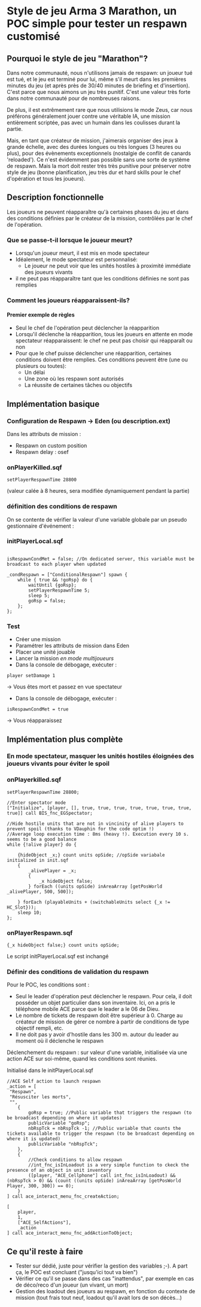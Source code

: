 # Style de jeu Arma 3 Marathon, un POC simple pour tester un respawn customisé

## Pourquoi le style de jeu "Marathon"?

Dans notre communauté, nous n'utilisons jamais de respawn: un joueur tué est tué, et le jeu est terminé pour lui, même s'il meurt dans les premières minutes du jeu (et après près de 30/40 minutes de briefing et d'insertion). C'est parce que nous aimons un jeu très punitif. C'est une valeur très forte dans notre communauté pour de nombreuses raisons.

De plus, il est extrêmement rare que nous utilisions le mode Zeus, car nous préférons généralement jouer contre une véritable IA, une mission entièrement scriptée, pas avec un humain dans les coulisses durant la partie.

Mais, en tant que créateur de mission, j'aimerais organiser des jeux à grande échelle, avec des durées longues ou très longues (3 heures ou plus), pour des évènements exceptionnels (nostalgie de conflit de canards 'reloaded'). Ce n'est évidemment pas possible sans une sorte de système de respawn. Mais la mort doit rester très très punitive pour préserver notre style de jeu (bonne planification, jeu très dur et hard skills pour le chef d'opération et tous les joueurs).

## Description fonctionnelle

Les joueurs ne peuvent réapparaître qu'à certaines phases du jeu et dans des conditions définies par le créateur de la mission, contrôlées par le chef de l'opération.

### Que se passe-t-il lorsque le joueur meurt?

* Lorsqu'un joueur meurt, il est mis en mode spectateur
* Idéalement, le mode spectateur est personnalisé:
  * Le joueur ne peut voir que les unités hostiles à proximité immédiate des joueurs vivants
* il ne peut pas réapparaître tant que les conditions définies ne sont pas remplies

### Comment les joueurs réapparaissent-ils?

#### Premier exemple de règles

* Seul le chef de l'opération peut déclencher la réapparition
* Lorsqu'il déclenche la réapparition, tous les joueurs en attente en mode spectateur réapparaissent: le chef ne peut pas choisir qui réapparaît ou non
* Pour que le chef puisse déclencher une réapparition, certaines conditions doivent être remplies. Ces conditions peuvent être (une ou plusieurs ou toutes):
  * Un délai
  * Une zone où les respawn sont autorisés
  * La réussite de certaines tâches ou objectifs

## Implémentation basique

### Configuration de Respawn -> Eden (ou description.ext)

Dans les attributs de mission :

* Respawn on custom position
* Respawn delay : osef

### onPlayerKilled.sqf

```sqf 
setPlayerRespawnTime 28800
```
(valeur calée à 8 heures, sera modifiée dynamiquement pendant la partie)

### définition des conditions de respawn

On se contente de vérifier la valeur d'une variable globale par un pseudo gestionnaire d'événement :

### initPlayerLocal.sqf

```sqf

isRespawnCondMet = false; //On dedicated server, this variable must be broadcast to each player when updated

_condRespawn = ["ConditionalRespawn"] spawn {
	while { true && !goRsp} do {
		waitUntil {goRsp};
		setPlayerRespawnTime 5;
		sleep 5;
		goRsp = false;
	};
};
```

### Test

* Créer une mission
* Paramétrer les attributs de mission dans Eden
* Placer une unité jouable
* Lancer la mission *en mode multijoueurs*
* Dans la console de débogage, exécuter :

```sqf
player setDamage 1
```

-> Vous êtes mort et passez en vue spectateur

* Dans la console de débogage, exécuter :

```sqf
isRespawnCondMet = true
```

-> Vous réapparaissez

## Implémentation plus complète

### En mode spectateur, masquer les unités hostiles éloignées des joueurs vivants pour éviter le spoil

### onPlayerkilled.sqf

```sqf
setPlayerRespawnTime 28800;

//Enter spectator mode
["Initialize", [player, [], true, true, true, true, true, true, true, true]] call BIS_fnc_EGSpectator;

//Hide hostile units that are not in vincinity of alive players to prevent spoil (thanks to VDauphin for the code optim !)
//Average loop execution time : 8ms (heavy !). Execution every 10 s. seems to be a good balance
while {!alive player} do {

	{hideObject _x;} count units opSide; //opSide variabale initialized in init.sqf
	{
		_alivePlayer = _x;
		{
			_x hideObject false;
		} forEach ((units opSide) inAreaArray [getPosWorld _alivePlayer, 500, 500]);

	} forEach (playableUnits + (switchableUnits select {_x != HC_Slot}));
	sleep 10;
};
```

### onPlayerRespawn.sqf

```sqf
{_x hideObject false;} count units opSide;
```

Le script initPlayerLocal.sqf est inchangé

### Définir des conditions de validation du respawn

Pour le POC, les conditions sont :

* Seul le leader d'opération peut déclencher le respawn. Pour cela, il doit posséder un objet particulier dans son inventaire. Ici, on a pris le téléphone mobile ACE parce que le leader a le 06 de Dieu.
* Le nombre de tickets de respawn doit être supérieur à 0. Charge au créateur de mission de gérer ce nombre à partir de conditions de type objectif rempli, etc.
* Il ne doit pas y avoir d'hostile dans les 300 m. autour du leader au moment où il déclenche le respawn

Déclenchement du respawn : sur valeur d'une variable, initialisée via une action ACE sur soi-même, quand les conditions sont réunies.

Initialisé dans le initPlayerLocal.sqf

```sqf
//ACE Self action to launch respawn  
_action = [ 
 "Respawn", 
 "Résusciter les morts", 
 "", 
	{ 
		goRsp = true; //Public variable that triggers the respawn (to be broadcast depending on where it updates) 
		publicVariable "goRsp";
		nbRspTck = nbRspTck -1; //Public variable that counts the tickets available to trigger the respawn (to be broadcast depending on where it is updated) 
		publicVariable "nbRspTck";
	}, 
	{
		//Check conditions to allow respawn
		//int_fnc_isInLoadout is a very simple function to ckeck the presence of an object in unit inventory 
		([player, "ACE_Cellphone"] call int_fnc_isInLoadout) &&	(nbRspTck > 0) && (count ((units opSide) inAreaArray [getPosWorld Player, 300, 300]) == 0);
	} 
] call ace_interact_menu_fnc_createAction;

[
 	player, 
 	1, 
 	["ACE_SelfActions"], 
 	_action 
] call ace_interact_menu_fnc_addActionToObject;
```

## Ce qu'il reste à faire

* Tester sur dédié, juste pour vérifier la gestion des variables ;-). A part ça, le POC est concluant ("jusqu'ici tout va bien")
* Vérifier ce qu'il se passe dans des cas "inattendus", par exemple en cas de déco/reco d'un joueur (un vivant, un mort)
* Gestion des loadout des joueurs au respawn, en fonction du contexte de mission (tout frais tout neuf, loadout qu'il avait lors de son décès...)
